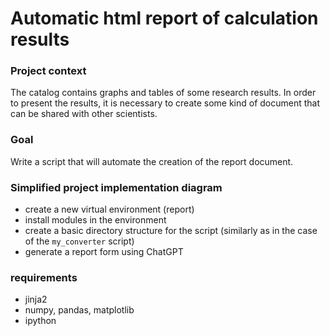 # Automatic html report of calculation results

### Project context
The catalog contains graphs and tables of some research results. In order to present the results, it is necessary to
create some kind of document that can be shared with other scientists.


### Goal
Write a script that will automate the creation of the report document.


### Simplified project implementation diagram
- create a new virtual environment (report)
- install modules in the environment
- create a basic directory structure for the script (similarly as in the case of the `my_converter` script)
- generate a report form using ChatGPT


### requirements
- jinja2
- numpy, pandas, matplotlib
- ipython

